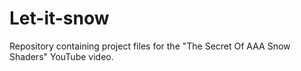 # Let-it-snow
Repository containing project files for the "The Secret Of AAA Snow Shaders" YouTube video.
